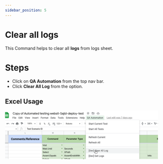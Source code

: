 ```yaml
---
sidebar_position: 5
---
```


# Clear all logs

This Command helps to clear all **logs** from logs sheet.

# Steps

- Click on **QA Automation** from the top nav bar.
- Click **Clear All Log** from the option.


## Excel Usage

![Clear all logs](./img/clear_all_logs.png)

